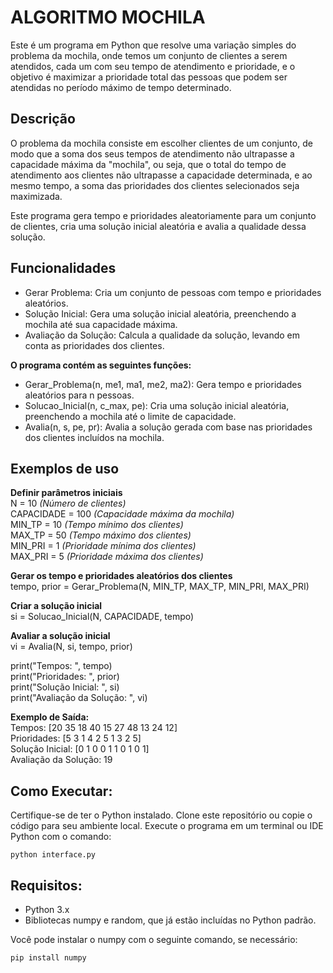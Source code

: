 # ALGORITMO MOCHILA
Este é um programa em Python que resolve uma variação simples do problema da mochila, onde temos um conjunto de clientes a serem atendidos, cada um com seu tempo de atendimento e prioridade, e o objetivo é maximizar a prioridade total das pessoas que podem ser atendidas no período máximo de tempo determinado.

## Descrição
O problema da mochila consiste em escolher clientes de um conjunto, de modo que a soma dos seus tempos de atendimento não ultrapasse a capacidade máxima da "mochila", ou seja, que o total do tempo de atendimento aos clientes não ultrapasse a capacidade determinada, e ao mesmo tempo, a soma das prioridades dos clientes selecionados seja maximizada.

Este programa gera tempo e prioridades aleatoriamente para um conjunto de clientes, cria uma solução inicial aleatória e avalia a qualidade dessa solução.

## Funcionalidades
- Gerar Problema: Cria um conjunto de pessoas com tempo e prioridades aleatórios.
- Solução Inicial: Gera uma solução inicial aleatória, preenchendo a mochila até sua capacidade máxima.
- Avaliação da Solução: Calcula a qualidade da solução, levando em conta as prioridades dos clientes.

**O programa contém as seguintes funções:**
- Gerar_Problema(n, me1, ma1, me2, ma2): Gera tempo e prioridades aleatórios para n pessoas.
- Solucao_Inicial(n, c_max, pe): Cria uma solução inicial aleatória, preenchendo a mochila até o limite de capacidade.
- Avalia(n, s, pe, pr): Avalia a solução gerada com base nas prioridades dos clientes incluídos na mochila.

## Exemplos de uso

**Definir parâmetros iniciais**  
N = 10 *(Número de clientes)*  
CAPACIDADE = 100 *(Capacidade máxima da mochila)*  
MIN_TP = 10 *(Tempo mínimo dos clientes)*  
MAX_TP = 50 *(Tempo máximo dos clientes)*  
MIN_PRI = 1 *(Prioridade mínima dos clientes)*  
MAX_PRI = 5 *(Prioridade máxima dos clientes)*  

**Gerar os tempo e prioridades aleatórios dos clientes**  
tempo, prior = Gerar_Problema(N, MIN_TP, MAX_TP, MIN_PRI, MAX_PRI)

**Criar a solução inicial**  
si = Solucao_Inicial(N, CAPACIDADE, tempo)

**Avaliar a solução inicial**  
vi = Avalia(N, si, tempo, prior)  

print("Tempos: ", tempo)  
print("Prioridades: ", prior)  
print("Solução Inicial: ", si)  
print("Avaliação da Solução: ", vi)  

**Exemplo de Saída:**  
Tempos:  [20 35 18 40 15 27 48 13 24 12]  
Prioridades:  [5 3 1 4 2 5 1 3 2 5]  
Solução Inicial: [0 1 0 0 1 1 0 1 0 1]  
Avaliação da Solução: 19  

## Como Executar:
Certifique-se de ter o Python instalado.
Clone este repositório ou copie o código para seu ambiente local.
Execute o programa em um terminal ou IDE Python com o comando:
```
python interface.py
```

## Requisitos:
- Python 3.x  
- Bibliotecas numpy e random, que já estão incluídas no Python padrão.

Você pode instalar o numpy com o seguinte comando, se necessário:
```
pip install numpy
```

